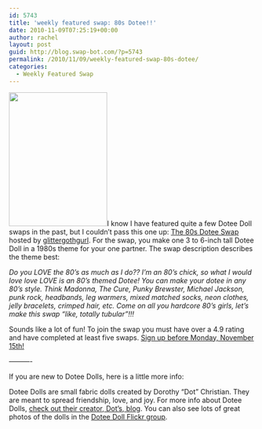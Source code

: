 ```yaml
---
id: 5743
title: 'weekly featured swap: 80s Dotee!!'
date: 2010-11-09T07:25:19+00:00
author: rachel
layout: post
guid: http://blog.swap-bot.com/?p=5743
permalink: /2010/11/09/weekly-featured-swap-80s-dotee/
categories:
  - Weekly Featured Swap
---
```

[<img src="http://blog.swap-bot.com/wp-content/uploads/2010/11/swap1.jpg" alt="" title="80s Dotee swap" width="200" height="272" class="alignleft size-full wp-image-5744" />](http://www.swap-bot.com/swap/show/77062)I know I have featured quite a few Dotee Doll swaps in the past, but I couldn&#8217;t pass this one up: [The 80s Dotee Swap](http://www.swap-bot.com/swap/show/77062) hosted by [glittergothgurl](http://www.swap-bot.com/user:glittergothgurl). For the swap, you make one 3 to 6-inch tall Dotee Doll in a 1980s theme for your one partner. The swap description describes the theme best:

_Do you LOVE the 80&#8217;s as much as I do?? I&#8217;m an 80&#8217;s chick, so what I would love love LOVE is an 80&#8217;s themed Dotee! You can make your dotee in any 80&#8217;s style. Think Madonna, The Cure, Punky Brewster, Michael Jackson, punk rock, headbands, leg warmers, mixed matched socks, neon clothes, jelly bracelets, crimped hair, etc. Come on all you hardcore 80&#8217;s girls, let&#8217;s make this swap &#8220;like, totally tubular&#8221;!!!_

Sounds like a lot of fun! To join the swap you must have over a 4.9 rating and have completed at least five swaps. [Sign up before Monday, November 15th!](http://www.swap-bot.com/swap/show/77062)

&#8212;&#8212;&#8212;-

If you are new to Dotee Dolls, here is a little more info:

Dotee Dolls are small fabric dolls created by Dorothy &#8220;Dot&#8221; Christian. They are meant to spread friendship, love, and joy. For more info about Dotee Dolls, [check out their creator, Dot&#8217;s, blog](http://dotslifeandart.blogspot.com/2008/01/dotee-doll-fervour.html). You can also see lots of great photos of the dolls in the [Dotee Doll Flickr group](http://www.flickr.com/groups/doteedolls/).